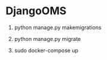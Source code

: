 # DjangoOMS

1. python manage.py makemigrations

2. python manage.py migrate

3. sudo docker-compose up
